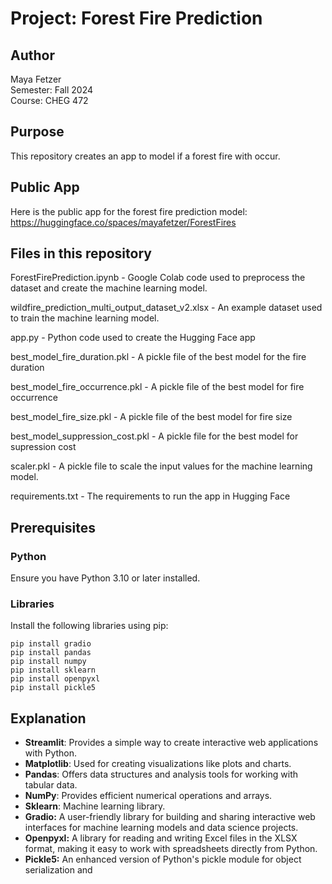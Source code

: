 # Project: Forest Fire Prediction

## Author
Maya Fetzer  
Semester: Fall 2024  
Course: CHEG 472  

## Purpose
This repository creates an app to model if a forest fire with occur.

## Public App
Here is the public app for the forest fire prediction model: https://huggingface.co/spaces/mayafetzer/ForestFires

## Files in this repository
ForestFirePrediction.ipynb -  Google Colab code used to preprocess the dataset and create the machine learning model. 

wildfire_prediction_multi_output_dataset_v2.xlsx - An example dataset used to train the machine learning model. 

app.py - Python code used to create the Hugging Face app

best_model_fire_duration.pkl - A pickle file of the best model for the fire duration

best_model_fire_occurrence.pkl - A pickle file of the best model for fire occurrence

best_model_fire_size.pkl - A pickle file of the best model for fire size
     
best_model_suppression_cost.pkl - A pickle file for the best model for supression cost   
 
scaler.pkl - A pickle file to scale the input values for the machine learning model.  
       
requirements.txt - The requirements to run the app in Hugging Face

## Prerequisites

### Python
Ensure you have Python 3.10 or later installed.

### Libraries
Install the following libraries using pip:

```
pip install gradio
pip install pandas
pip install numpy
pip install sklearn
pip install openpyxl
pip install pickle5
```

## Explanation

- **Streamlit**: Provides a simple way to create interactive web applications with Python.
- **Matplotlib**: Used for creating visualizations like plots and charts.
- **Pandas**: Offers data structures and analysis tools for working with tabular data.
- **NumPy**: Provides efficient numerical operations and arrays.
- **Sklearn**: Machine learning library.
- **Gradio:** A user-friendly library for building and sharing interactive web interfaces for machine learning models and data science projects.
- **Openpyxl:** A library for reading and writing Excel files in the XLSX format, making it easy to work with spreadsheets directly from Python.
- **Pickle5:** An enhanced version of Python's pickle module for object serialization and
